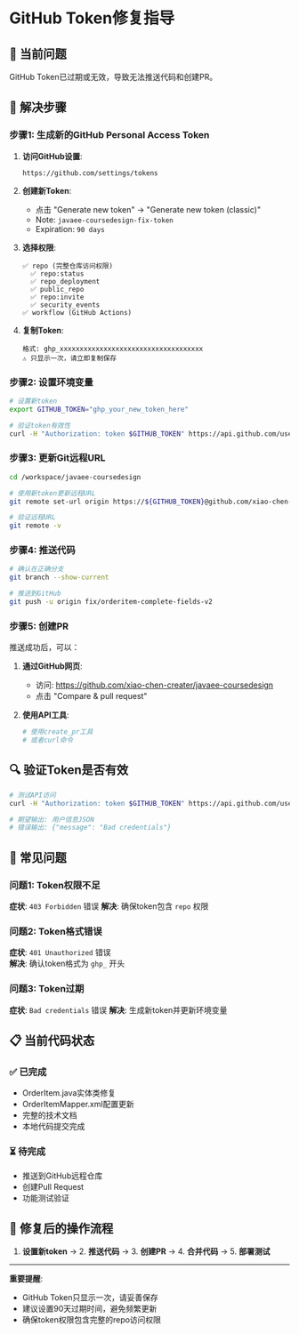 # GitHub Token修复指导

## 🚨 当前问题
GitHub Token已过期或无效，导致无法推送代码和创建PR。

## 🔧 解决步骤

### 步骤1: 生成新的GitHub Personal Access Token

1. **访问GitHub设置**:
   ```
   https://github.com/settings/tokens
   ```

2. **创建新Token**:
   - 点击 "Generate new token" → "Generate new token (classic)"
   - Note: `javaee-coursedesign-fix-token`
   - Expiration: `90 days`

3. **选择权限**:
   ```
   ✅ repo (完整仓库访问权限)
     ✅ repo:status
     ✅ repo_deployment
     ✅ public_repo
     ✅ repo:invite
     ✅ security_events
   ✅ workflow (GitHub Actions)
   ```

4. **复制Token**:
   ```
   格式: ghp_xxxxxxxxxxxxxxxxxxxxxxxxxxxxxxxxxxxx
   ⚠️ 只显示一次，请立即复制保存
   ```

### 步骤2: 设置环境变量

```bash
# 设置新token
export GITHUB_TOKEN="ghp_your_new_token_here"

# 验证token有效性
curl -H "Authorization: token $GITHUB_TOKEN" https://api.github.com/user
```

### 步骤3: 更新Git远程URL

```bash
cd /workspace/javaee-coursedesign

# 使用新token更新远程URL
git remote set-url origin https://${GITHUB_TOKEN}@github.com/xiao-chen-creater/javaee-coursedesign.git

# 验证远程URL
git remote -v
```

### 步骤4: 推送代码

```bash
# 确认在正确分支
git branch --show-current

# 推送到GitHub
git push -u origin fix/orderitem-complete-fields-v2
```

### 步骤5: 创建PR

推送成功后，可以：

1. **通过GitHub网页**:
   - 访问: https://github.com/xiao-chen-creater/javaee-coursedesign
   - 点击 "Compare & pull request"

2. **使用API工具**:
   ```bash
   # 使用create_pr工具
   # 或者curl命令
   ```

## 🔍 验证Token是否有效

```bash
# 测试API访问
curl -H "Authorization: token $GITHUB_TOKEN" https://api.github.com/user

# 期望输出: 用户信息JSON
# 错误输出: {"message": "Bad credentials"}
```

## 🚨 常见问题

### 问题1: Token权限不足
**症状**: `403 Forbidden` 错误
**解决**: 确保token包含 `repo` 权限

### 问题2: Token格式错误
**症状**: `401 Unauthorized` 错误  
**解决**: 确认token格式为 `ghp_` 开头

### 问题3: Token过期
**症状**: `Bad credentials` 错误
**解决**: 生成新token并更新环境变量

## 📋 当前代码状态

### ✅ 已完成
- OrderItem.java实体类修复
- OrderItemMapper.xml配置更新
- 完整的技术文档
- 本地代码提交完成

### ⏳ 待完成
- 推送到GitHub远程仓库
- 创建Pull Request
- 功能测试验证

## 🎯 修复后的操作流程

1. **设置新token** → 2. **推送代码** → 3. **创建PR** → 4. **合并代码** → 5. **部署测试**

---

**重要提醒**: 
- GitHub Token只显示一次，请妥善保存
- 建议设置90天过期时间，避免频繁更新
- 确保token权限包含完整的repo访问权限